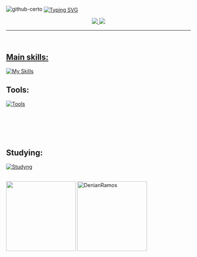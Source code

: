 

![github-certo](https://github.com/DenianRamos/DenianRamos/assets/95594927/8f0107dd-65f3-4cce-b37e-f677844bd33b)
<a href="https://git.io/typing-svg"><img align="center" src="https://readme-typing-svg.herokuapp.com?font=Fira+Code&size=25&duration=2500&pause=1000&color=F7F7F7&random=false&width=820&height=120&lines=Not+knowing+it+was+impossible%2C+he+went+out+there+and+did+it." alt="Typing SVG" /></a>




<div align="center">  
<a href="https://www.instagram.com/denianxdd/" target="_blank"><img src="https://img.shields.io/badge/-Instagram-EC2E2C?style=for-the-badge&logo=instagram&logoColor=white"</a>
<a href="https://www.linkedin.com/in/denian-soares-ramos/" target="_blank"><img src="https://img.shields.io/badge/-LinkedIn-0961B8?style=for-the-badge&logo=linkedin&logoColor=white"</a>
</div>

---
<br/>
  
## Main skills:
[![My Skills](https://skillicons.dev/icons?i=ts,dotnet,cs,java,py,js,html,css,spring,bootstrap)](https://skillicons.dev)

## Tools:
[![Tools](https://skillicons.dev/icons?i=vscode,visualstudio,git,windows,linux,ae,rider,figma,ps,pr,powershell)](https://skillicons.dev)
</br>
<br>
</br>

<br>
</br>

## Studying:
[![Studyng](https://skillicons.dev/icons?i=rust,azure,gcp,go,linux,lua,vue,mysql)](https://skillicons.dev)

<br/>

<div align="left">
  <img height=190 align="center" src="https://github-readme-stats.vercel.app/api/top-langs?username=DenianRamos&theme=gotham&layout=compact&langs_count=8&card_width=320" />
  <img height="190" align="center" src="https://github-readme-streak-stats.herokuapp.com/?user=DenianRamos&theme=gotham&hide_border=false" alt="DenianRamos">
</div>

<br/>

<!-- <img width=100% src="https://capsule-render.vercel.app/api?type=waving&color=008036&height=120&section=footer"/> -->
